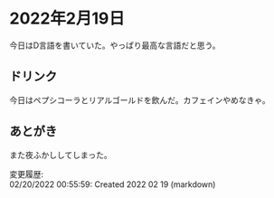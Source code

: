 # 2022年2月19日

今日はD言語を書いていた。やっぱり最高な言語だと思う。

## ドリンク

今日はペプシコーラとリアルゴールドを飲んだ。カフェインやめなきゃ。

## あとがき

また夜ふかししてしまった。

変更履歴:  
02/20/2022 00:55:59: Created 2022 02 19 (markdown)  
